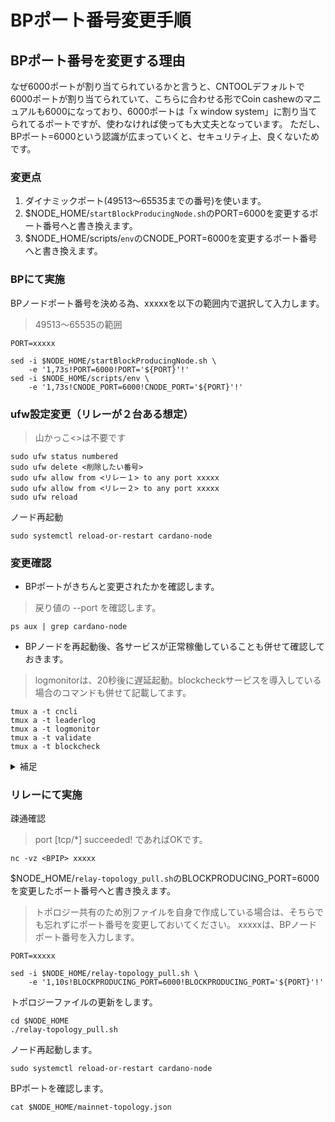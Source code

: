 # BPポート番号変更手順

## BPポート番号を変更する理由
なぜ6000ポートが割り当てられているかと言うと、CNTOOLデフォルトで6000ポートが割り当てられていて、こちらに合わせる形でCoin cashewのマニュアルも6000になっており、6000ポートは「x window system」に割り当てられてるポートですが、使わなければ使っても大丈夫となっています。  ただし、BPポート=6000という認識が広まっていくと、セキュリティ上、良くないためです。

### 変更点
1. ダイナミックポート(49513～65535までの番号)を使います。
2. $NODE_HOME/`startBlockProducingNode.sh`のPORT=6000を変更するポート番号へと書き換えます。
3. $NODE_HOME/scripts/`env`のCNODE_PORT=6000を変更するポート番号へと書き換えます。

### BPにて実施
BPノードポート番号を決める為、xxxxxを以下の範囲内で選択して入力します。
> 49513～65535の範囲
```console
PORT=xxxxx
```
```console
sed -i $NODE_HOME/startBlockProducingNode.sh \
    -e '1,73s!PORT=6000!PORT='${PORT}'!'
sed -i $NODE_HOME/scripts/env \
    -e '1,73s!CNODE_PORT=6000!CNODE_PORT='${PORT}'!'
```

### ufw設定変更（リレーが２台ある想定）

> 山かっこ<>は不要です
```console
sudo ufw status numbered
sudo ufw delete <削除したい番号>
sudo ufw allow from <リレー１> to any port xxxxx
sudo ufw allow from <リレー２> to any port xxxxx
sudo ufw reload
```

ノード再起動
```console
sudo systemctl reload-or-restart cardano-node
```

### 変更確認
- BPポートがきちんと変更されたかを確認します。
> 戻り値の --port を確認します。
```console
ps aux | grep cardano-node
```

- BPノードを再起動後、各サービスが正常稼働していることも併せて確認しておきます。

> logmonitorは、20秒後に遅延起動。blockcheckサービスを導入している場合のコマンドも併せて記載してます。
```console
tmux a -t cncli
tmux a -t leaderlog
tmux a -t logmonitor
tmux a -t validate
tmux a -t blockcheck
```

<details>
<summary>補足</summary>

<div>

サービス再起動コマンド
```console
sudo systemctl reload-or-restart cnode-cncli-sync.service
```
ブロックチェック再起動コマンド
```console
sudo systemctl reload-or-restart cnode-blockcheck.service
```

デタッチ方法
```
Ctrl + b → d
```

</div>

</details>

### リレーにて実施
疎通確認
> port [tcp/*] succeeded! であればOKです。
```console
nc -vz <BPIP> xxxxx
```

$NODE_HOME/`relay-topology_pull.sh`のBLOCKPRODUCING_PORT=6000を変更したポート番号へと書き換えます。

> トポロジー共有のため別ファイルを自身で作成している場合は、そちらでも忘れずにポート番号を変更しておいてください。
> xxxxxは、BPノードポート番号を入力します。
```console
PORT=xxxxx
```
```console
sed -i $NODE_HOME/relay-topology_pull.sh \
    -e '1,10s!BLOCKPRODUCING_PORT=6000!BLOCKPRODUCING_PORT='${PORT}'!'
```

トポロジーファイルの更新をします。
```console
cd $NODE_HOME
./relay-topology_pull.sh
```

ノード再起動します。
```console
sudo systemctl reload-or-restart cardano-node
```

BPポートを確認します。
```console
cat $NODE_HOME/mainnet-topology.json
```
